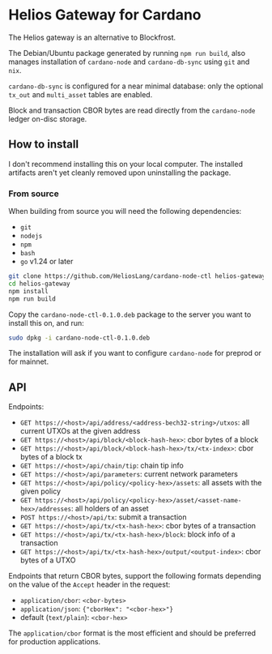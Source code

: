 # Helios Gateway for Cardano

The Helios gateway is an alternative to Blockfrost.

The Debian/Ubuntu package generated by running `npm run build`, also manages installation of `cardano-node` and `cardano-db-sync` using `git` and `nix`.

`cardano-db-sync` is configured for a near minimal database: only the optional `tx_out` and `multi_asset` tables are enabled.

Block and transaction CBOR bytes are read directly from the `cardano-node` ledger on-disc storage.

## How to install

I don't recommend installing this on your local computer.
The installed artifacts aren't yet cleanly removed upon uninstalling the package.

### From source

When building from source you will need the following dependencies:

   * `git`
   * `nodejs`
   * `npm`
   * `bash`
   * `go` v1.24 or later

```sh
git clone https://github.com/HeliosLang/cardano-node-ctl helios-gateway
cd helios-gateway
npm install
npm run build
```

Copy the `cardano-node-ctl-0.1.0.deb` package to the server you want to install this on, and run:

```sh
sudo dpkg -i cardano-node-ctl-0.1.0.deb
```

The installation will ask if you want to configure `cardano-node` for preprod or for mainnet.

## API

Endpoints:

   * `GET https://<host>/api/address/<address-bech32-string>/utxos`: all current UTXOs at the given address
   * `GET https://<host>/api/block/<block-hash-hex>`: cbor bytes of a block
   * `GET https://<host>/api/block/<block-hash-hex>/tx/<tx-index>`: cbor bytes of a block tx
   * `GET https://<host>/api/chain/tip`: chain tip info
   * `GET https://<host>/api/parameters`: current network parameters
   * `GET https://<host>/api/policy/<policy-hex>/assets`: all assets with the given policy
   * `GET https://<host>/api/policy/<policy-hex>/asset/<asset-name-hex>/addresses`: all holders of an asset
   * `POST https://<host>/api/tx`: submit a transaction
   * `GET https://<host>/api/tx/<tx-hash-hex>`: cbor bytes of a transaction
   * `GET https://<host>/api/tx/<tx-hash-hex>/block`: block info of a transaction
   * `GET https://<host>/api/tx/<tx-hash-hex>/output/<output-index>`: cbor bytes of a UTXO

Endpoints that return CBOR bytes, support the following formats depending on the value of the `Accept` header in the request:

   * `application/cbor`: `<cbor-bytes>`
   * `application/json`: `{"cborHex": "<cbor-hex>"}`
   * default (`text/plain`): `<cbor-hex>`

The `application/cbor` format is the most efficient and should be preferred for production applications.
